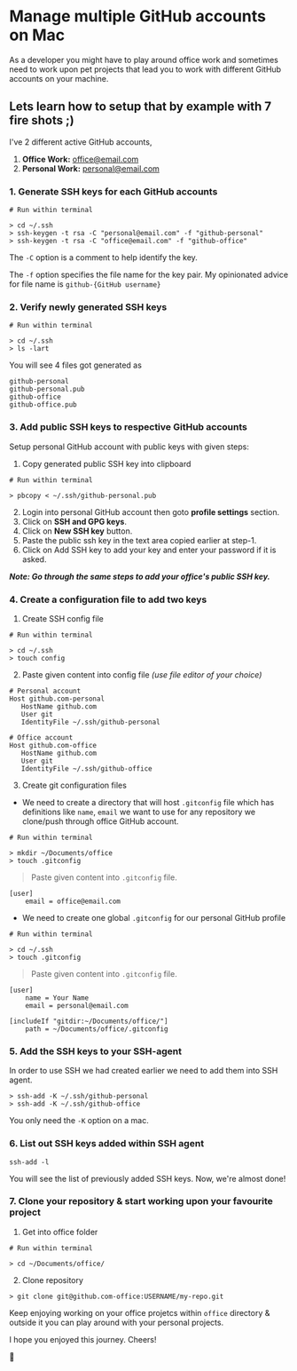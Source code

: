 # Manage multiple GitHub accounts on Mac

As a developer you might have to play around office work and sometimes need to work upon pet projects that lead you to work with different GitHub accounts on your machine.

## Lets learn how to setup that by example with 7 fire shots ;)

I've 2 different active GitHub accounts,

1. **Office Work:** office@email.com
2. **Personal Work:** personal@email.com

### 1. Generate SSH keys for each GitHub accounts

```
# Run within terminal

> cd ~/.ssh
> ssh-keygen -t rsa -C "personal@email.com" -f "github-personal"
> ssh-keygen -t rsa -C "office@email.com" -f "github-office"
```

The `-C` option is a comment to help identify the key.

The `-f` option specifies the file name for the key pair. My opinionated advice for file name is `github-{GitHub username}`

### 2. Verify newly generated SSH keys

```
# Run within terminal

> cd ~/.ssh
> ls -lart
```

You will see 4 files got generated as

```
github-personal
github-personal.pub
github-office
github-office.pub
```

### 3. Add public SSH keys to respective GitHub accounts

Setup personal GitHub account with public keys with given steps:

1. Copy generated public SSH key into clipboard

```
# Run within terminal

> pbcopy < ~/.ssh/github-personal.pub
```

2. Login into personal GitHub account then goto **profile settings** section.
3. Click on **SSH and GPG keys**.
4. Click on **New SSH key** button.
5. Paste the public ssh key in the text area copied earlier at step-1.
6. Click on Add SSH key to add your key and enter your password if it is asked.

**_Note: Go through the same steps to add your office's public SSH key._**

### 4. Create a configuration file to add two keys

1. Create SSH config file

```
# Run within terminal

> cd ~/.ssh
> touch config
```

2. Paste given content into config file _(use file editor of your choice)_

```
# Personal account
Host github.com-personal
   HostName github.com
   User git
   IdentityFile ~/.ssh/github-personal

# Office account
Host github.com-office
   HostName github.com
   User git
   IdentityFile ~/.ssh/github-office
```

3. Create git configuration files

- We need to create a directory that will host `.gitconfig` file which has definitions like `name`, `email` we want to use for any repository we clone/push through office GitHub account.

```
# Run within terminal

> mkdir ~/Documents/office
> touch .gitconfig
```

> Paste given content into `.gitconfig` file.

```
[user]
    email = office@email.com
```

- We need to create one global `.gitconfig` for our personal GitHub profile

```
# Run within terminal

> cd ~/.ssh
> touch .gitconfig
```

> Paste given content into `.gitconfig` file.

```
[user]
    name = Your Name
    email = personal@email.com

[includeIf "gitdir:~/Documents/office/"]
    path = ~/Documents/office/.gitconfig
```

### 5. Add the SSH keys to your SSH-agent

In order to use SSH we had created earlier we need to add them into SSH agent.

```
> ssh-add -K ~/.ssh/github-personal
> ssh-add -K ~/.ssh/github-office
```

You only need the `-K` option on a mac.

### 6. List out SSH keys added within SSH agent

```
ssh-add -l
```

You will see the list of previously added SSH keys. Now, we're almost done!

### 7. Clone your repository & start working upon your favourite project

1. Get into office folder

```
# Run within terminal

> cd ~/Documents/office/
```

2. Clone repository

```
> git clone git@github.com-office:USERNAME/my-repo.git
```

Keep enjoying working on your office projetcs within `office` directory & outside it you can play around with your personal projects.

I hope you enjoyed this journey. Cheers!

:star_struck:
